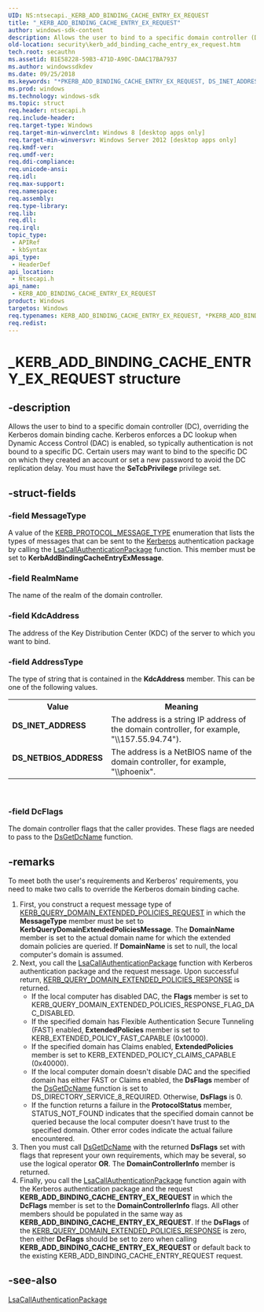 ```yaml
---
UID: NS:ntsecapi._KERB_ADD_BINDING_CACHE_ENTRY_EX_REQUEST
title: "_KERB_ADD_BINDING_CACHE_ENTRY_EX_REQUEST"
author: windows-sdk-content
description: Allows the user to bind to a specific domain controller (DC), overriding the Kerberos domain binding cache.
old-location: security\kerb_add_binding_cache_entry_ex_request.htm
tech.root: secauthn
ms.assetid: B1E58228-59B3-471D-A90C-DAAC17BA7937
ms.author: windowssdkdev
ms.date: 09/25/2018
ms.keywords: "*PKERB_ADD_BINDING_CACHE_ENTRY_EX_REQUEST, DS_INET_ADDRESS, DS_NETBIOS_ADDRESS, KERB_ADD_BINDING_CACHE_ENTRY_EX_REQUEST, KERB_ADD_BINDING_CACHE_ENTRY_EX_REQUEST structure [Security], PKERB_ADD_BINDING_CACHE_ENTRY_EX_REQUEST, PKERB_ADD_BINDING_CACHE_ENTRY_EX_REQUEST structure pointer [Security], _KERB_ADD_BINDING_CACHE_ENTRY_EX_REQUEST, ntsecapi/KERB_ADD_BINDING_CACHE_ENTRY_EX_REQUEST, ntsecapi/PKERB_ADD_BINDING_CACHE_ENTRY_EX_REQUEST, security.kerb_add_binding_cache_entry_ex_request"
ms.prod: windows
ms.technology: windows-sdk
ms.topic: struct
req.header: ntsecapi.h
req.include-header: 
req.target-type: Windows
req.target-min-winverclnt: Windows 8 [desktop apps only]
req.target-min-winversvr: Windows Server 2012 [desktop apps only]
req.kmdf-ver: 
req.umdf-ver: 
req.ddi-compliance: 
req.unicode-ansi: 
req.idl: 
req.max-support: 
req.namespace: 
req.assembly: 
req.type-library: 
req.lib: 
req.dll: 
req.irql: 
topic_type:
 - APIRef
 - kbSyntax
api_type:
 - HeaderDef
api_location:
 - Ntsecapi.h
api_name:
 - KERB_ADD_BINDING_CACHE_ENTRY_EX_REQUEST
product: Windows
targetos: Windows
req.typenames: KERB_ADD_BINDING_CACHE_ENTRY_EX_REQUEST, *PKERB_ADD_BINDING_CACHE_ENTRY_EX_REQUEST
req.redist: 
---
```


# _KERB_ADD_BINDING_CACHE_ENTRY_EX_REQUEST structure


## -description


Allows the user to bind to a specific domain controller (DC), overriding the Kerberos domain binding cache. Kerberos enforces a DC lookup when Dynamic Access Control (DAC) is enabled, so typically authentication is not bound to a specific DC. Certain users may want to bind to the specific DC on which they created an account or set a new password to avoid the DC replication delay. You must have the <b>SeTcbPrivilege</b> privilege set.


## -struct-fields




### -field MessageType

A 
						value of the <a href="https://msdn.microsoft.com/8ad183d2-3fe8-4f52-bfa4-16f2a711f0c3">KERB_PROTOCOL_MESSAGE_TYPE</a> enumeration that lists the types of messages that can be sent to the <a href="https://msdn.microsoft.com/f17042c3-ba1a-408f-af55-5f171b0dee33">Kerberos</a> authentication package by calling 
the <a href="https://msdn.microsoft.com/b891fa60-28b3-4819-9a92-e4524677fa4f">LsaCallAuthenticationPackage</a> function. This member must be set to <b>KerbAddBindingCacheEntryExMessage</b>.


### -field RealmName

The 	name of the realm of the domain controller.


### -field KdcAddress

The address of the Key Distribution Center (KDC) of the server to  which you want to bind.


### -field AddressType

The type of string that is contained in the <b>KdcAddress</b> member. This can be one of the following values.

<table>
<tr>
<th>Value</th>
<th>Meaning</th>
</tr>
<tr>
<td width="40%"><a id="DS_INET_ADDRESS"></a><a id="ds_inet_address"></a><dl>
<dt><b>DS_INET_ADDRESS</b></dt>
</dl>
</td>
<td width="60%">
The address is a string IP address of the domain controller, for example, "\\157.55.94.74").

</td>
</tr>
<tr>
<td width="40%"><a id="DS_NETBIOS_ADDRESS"></a><a id="ds_netbios_address"></a><dl>
<dt><b>DS_NETBIOS_ADDRESS</b></dt>
</dl>
</td>
<td width="60%">
The address is a NetBIOS name of the domain controller, for example, "\\phoenix".

</td>
</tr>
</table>
 


### -field DcFlags

The domain controller flags that the caller provides. These flags are needed to pass to the <a href="https://msdn.microsoft.com/da8b2983-5e45-40b0-b552-c9b3a1d8ae94">DsGetDcName</a> function.


## -remarks



To meet both the user's requirements and Kerberos' requirements, you need  to make two calls to override the Kerberos domain binding cache.

<ol>
<li>
First, you construct a request message type of <a href="https://msdn.microsoft.com/3900428B-B7FE-4169-BFF0-B8BEEEB342ED">KERB_QUERY_DOMAIN_EXTENDED_POLICIES_REQUEST</a> in which the <b>MessageType</b> member must be set to <b>KerbQueryDomainExtendedPoliciesMessage</b>. The <b>DomainName</b> member is set to the actual domain name for which the extended domain policies are queried. If <b>DomainName</b> is set to null, the local computer's domain is assumed.

</li>
<li>
Next, you call the <a href="https://msdn.microsoft.com/b891fa60-28b3-4819-9a92-e4524677fa4f">LsaCallAuthenticationPackage</a> function with Kerberos authentication package and the request message.  Upon successful return, <a href="https://msdn.microsoft.com/4BFF08D8-9D5E-4041-9DF6-AAE44292C135">KERB_QUERY_DOMAIN_EXTENDED_POLICIES_RESPONSE</a> is returned.<ul>
<li>If the local computer has disabled DAC, the <b>Flags</b> member is set to 	KERB_QUERY_DOMAIN_EXTENDED_POLICIES_RESPONSE_FLAG_DAC_DISABLED.</li>
<li>If the specified domain has Flexible Authentication Secure Tunneling (FAST) enabled, <b>ExtendedPolicies</b> member is set to  KERB_EXTENDED_POLICY_FAST_CAPABLE (0x10000).</li>
<li>If the specified domain has Claims enabled, <b>ExtendedPolicies</b> member is set to  KERB_EXTENDED_POLICY_CLAIMS_CAPABLE (0x40000).</li>
<li>If the local computer  domain doesn't disable DAC and the specified domain has either FAST or Claims  enabled, the <b>DsFlags</b> member of the <a href="https://msdn.microsoft.com/da8b2983-5e45-40b0-b552-c9b3a1d8ae94">DsGetDcName</a> function is set to  DS_DIRECTORY_SERVICE_8_REQUIRED. Otherwise, <b>DsFlags</b> is 0.</li>
<li>If the function returns a failure in the <b>ProtocolStatus</b> member, STATUS_NOT_FOUND indicates that the specified domain cannot be queried because the local computer doesn't have trust to the specified domain. Other error codes indicate the actual failure encountered.</li>
</ul>


</li>
<li>
Then you must call <a href="https://msdn.microsoft.com/da8b2983-5e45-40b0-b552-c9b3a1d8ae94">DsGetDcName</a> with the returned <b>DsFlags</b> set with flags that represent your own requirements, which may be several, so use the  logical operator <b>OR</b>. The <b>DomainControllerInfo</b> member is returned. 

</li>
<li>
Finally, you call the <a href="https://msdn.microsoft.com/b891fa60-28b3-4819-9a92-e4524677fa4f">LsaCallAuthenticationPackage</a> function again with the Kerberos authentication package and the request <b>KERB_ADD_BINDING_CACHE_ENTRY_EX_REQUEST</b> in which the <b>DcFlags</b> member is set to the <b>DomainControllerInfo</b> flags. All other members should be populated in the same way as <b>KERB_ADD_BINDING_CACHE_ENTRY_EX_REQUEST</b>. If the <b>DsFlags</b> of the <a href="https://msdn.microsoft.com/4BFF08D8-9D5E-4041-9DF6-AAE44292C135">KERB_QUERY_DOMAIN_EXTENDED_POLICIES_RESPONSE</a> is zero, then either <b>DcFlags</b> should be set to zero when calling <b>KERB_ADD_BINDING_CACHE_ENTRY_EX_REQUEST</b> or default back to the existing KERB_ADD_BINDING_CACHE_ENTRY_REQUEST request.

</li>
</ol>



## -see-also




<a href="https://msdn.microsoft.com/b891fa60-28b3-4819-9a92-e4524677fa4f">LsaCallAuthenticationPackage</a>
 

 

